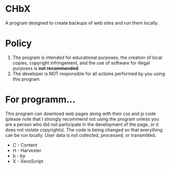 # CHbX
A program designed to create backups of web sites and run them locally.

# Policy

1. The program is intended for educational purposes, the creation of local copies, copyright infringement, and the use of software for illegal purposes is **not recommended**.
2. The developer is NOT responsible for all actions performed by you using this program.

# For programm...

This program can download web pages along with their css and js code (please note that I strongly recommend not using the program unless you are a person who did not participate in the development of the page, or it does not violate copyrights). The code is being changed so that everything can be run locally. User data is not collected, processed, or transmitted.

- C - Content
- H - Harvester
- b - by
- X - XeosScript
